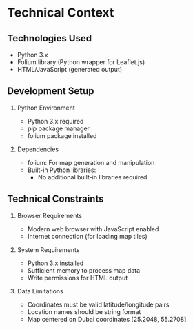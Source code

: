# Technical Context

## Technologies Used
- Python 3.x
- Folium library (Python wrapper for Leaflet.js)
- HTML/JavaScript (generated output)

## Development Setup
1. Python Environment
   - Python 3.x required
   - pip package manager
   - folium package installed

2. Dependencies
   - folium: For map generation and manipulation
   - Built-in Python libraries:
     * No additional built-in libraries required

## Technical Constraints
1. Browser Requirements
   - Modern web browser with JavaScript enabled
   - Internet connection (for loading map tiles)

2. System Requirements
   - Python 3.x installed
   - Sufficient memory to process map data
   - Write permissions for HTML output

3. Data Limitations
   - Coordinates must be valid latitude/longitude pairs
   - Location names should be string format
   - Map centered on Dubai coordinates [25.2048, 55.2708]
